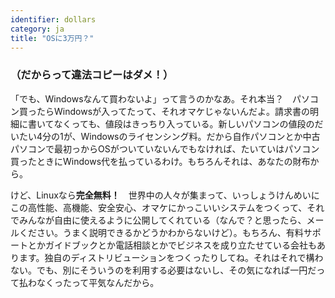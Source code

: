 ```yaml
---
identifier: dollars
category: ja
title: "OSに3万円？"
---
```


<h3>（だからって違法コピーはダメ！）</h3>

「でも、Windowsなんて買わないよ」って言うのかなあ。それ本当？　パソコン買ったらWindowsが入ってたって、それオマケじゃないんだよ。請求書の明細に書いてなくっても、値段はきっちり入っている。新しいパソコンの値段のだいたい4分の1が、Windowsのライセンシング料。だから自作パソコンとか中古パソコンで最初っからOSがついていないんでもなければ、たいていはパソコン買ったときにWindows代を払っているわけ。もちろんそれは、あなたの財布から。

けど、Linuxなら<b>完全無料！</b>　世界中の人々が集まって、いっしょうけんめいにこの高性能、高機能、安全安心、オマケにかっこいいシステムをつくって、それでみんなが自由に使えるように公開してくれている（なんで？と思ったら、メールください。うまく説明できるかどうかわからないけど）。もちろん、有料サポートとかガイドブックとか電話相談とかでビジネスを成り立たせている会社もあります。独自のディストリビューションをつくったりしてね。それはそれで構わない。でも、別にそういうのを利用する必要はないし、その気になれば一円だって払わなくったって平気なんだから。




